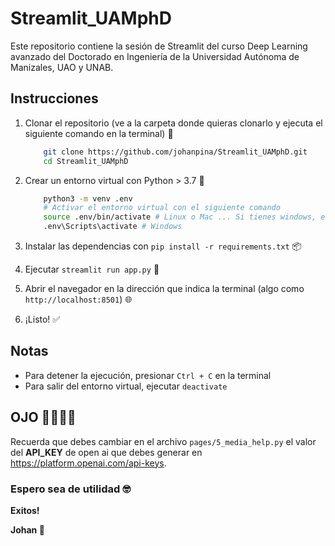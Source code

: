 # Streamlit_UAMphD

Este repositorio contiene la sesión de Streamlit del curso Deep Learning avanzado del Doctorado en Ingeniería de la Universidad Autónoma de Manizales, UAO y UNAB.

## Instrucciones

1. Clonar el repositorio (ve a la carpeta donde quieras clonarlo y ejecuta el siguiente comando en la terminal) 📁

    ```bash
        git clone https://github.com/johanpina/Streamlit_UAMphD.git 
        cd Streamlit_UAMphD 
    ```

2. Crear un entorno virtual con Python > 3.7 🐍

    ```bash
        python3 -m venv .env
        # Activar el entorno virtual con el siguiente comando
        source .env/bin/activate # Linux o Mac ... Si tienes windows, ejecuta solo la siguiente...
        .env\Scripts\activate # Windows
    ```

3. Instalar las dependencias con `pip install -r requirements.txt` 📦
4. Ejecutar `streamlit run app.py`  🚀
5. Abrir el navegador en la dirección que indica la terminal (algo como `http://localhost:8501`) 🌐
6. ¡Listo! ✅

## Notas 
* Para detener la ejecución, presionar `Ctrl + C` en la terminal
* Para salir del entorno virtual, ejecutar `deactivate`


## OJO 🚨🚨🚨🚨

Recuerda que debes cambiar en el archivo `pages/5_media_help.py` el valor del **API_KEY** de open ai que debes generar en https://platform.openai.com/api-keys.


### Espero sea de utilidad 🤓

**Exitos!**

**Johan 🍍**